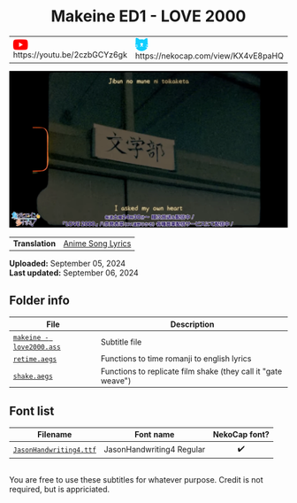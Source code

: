 
<h1 align='center'>Makeine ED1 - LOVE 2000</h1>

<table align='center'>
    <tr>
        <td> <img src='../.img/youtube.svg' alt='YouTube' width=27 align='center'> &nbsp https://youtu.be/2czbGCYz6gk </td>
        <td> <img src='../.img/nekocap.svg' alt='NekoCap' width=23 align='center'> &nbsp https://nekocap.com/view/KX4vE8paHQ </td>
    </tr>
</table>

[![](./preview.webp)](https://www.youtube.com/watch?v=2czbGCYz6gk&nekocap=KX4vE8paHQ)

<table align='center'>
    <tr>
        <!-- Translation -->
        <td><b>Translation</b></td>
        <!--  [Anime Song Lyrics](https://www.animesonglyrics.com/make-heroine-ga-oosugiru/love2000) -->
        <td><a href="https://www.animesonglyrics.com/make-heroine-ga-oosugiru/love2000">Anime Song Lyrics</a></td>
    </tr>
</table>

**Uploaded:** September 05, 2024  
**Last updated:** September 06, 2024

<!-- Description goes here -->

## Folder info

| File | Description |
| ---- | ----------- |
[`makeine - love2000.ass`](makeine%20-%20love2000.ass) | Subtitle file |
[`retime.aegs`](retime.aegs) | Functions to time romanji to english lyrics |
[`shake.aegs`](shake.aegs) | Functions to replicate film shake (they call it "gate weave") |

## Font list

| Filename | Font name | NekoCap font? |
| ---- | ---- | :--: |
 [`JasonHandwriting4.ttf`](https://github.com/abrokecube/subtitles-fonts/tree/main/NekoCap%20fonts/JasonHandwriting4.ttf) | JasonHandwriting4 Regular | ✔️ |

<!-- Permissions -->
## 
You are free to use these subtitles for whatever purpose. Credit is not required, but is appriciated.
